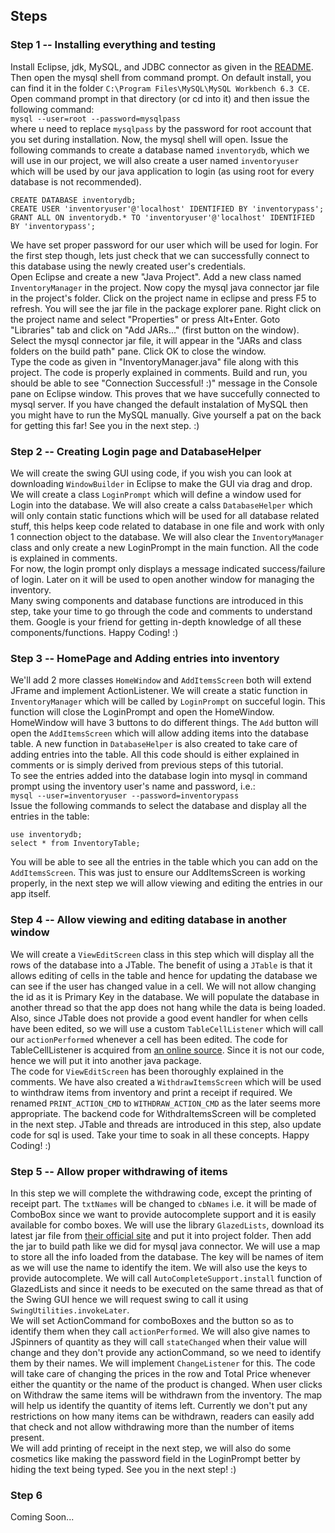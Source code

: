 ## Steps
### Step 1 -- Installing everything and testing
Install Eclipse, jdk, MySQL, and JDBC connector as given in the [README](README.md). Then open the mysql shell from command prompt. On default install, you can find it in the folder `C:\Program Files\MySQL\MySQL Workbench 6.3 CE`. Open command prompt in that directory (or cd into it) and then issue the following command:  
`mysql --user=root --password=mysqlpass`  
where u need to replace `mysqlpass` by the password for root account that you set during installation. Now, the mysql shell will open. Issue the following commands to create a database named `inventorydb`, which we will use in our project, we will also create a user named `inventoryuser` which will be used by our java application to login (as using root for every database is not recommended).  
```
CREATE DATABASE inventorydb;
CREATE USER 'inventoryuser'@'localhost' IDENTIFIED BY 'inventorypass';
GRANT ALL ON inventorydb.* TO 'inventoryuser'@'localhost' IDENTIFIED BY 'inventorypass';
```
We have set proper password for our user which will be used for login. For the first step though, lets just check that we can successfully connect to this database using the newly created user's credentials.  
Open Eclipse and create a new "Java Project". Add a new class named `InventoryManager` in the project. Now copy the mysql java connector jar file in the project's folder. Click on the project name in eclipse and press F5 to refresh. You will see the jar file in the package explorer pane. Right click on the project name and select "Properties" or press Alt+Enter. Goto "Libraries" tab and click on "Add JARs..." (first button on the window). Select the mysql connector jar file, it will appear in the "JARs and class folders on the build path" pane. Click OK to close the window.  
Type the code as given in "InventoryManager.java" file along with this project. The code is properly explained in comments. Build and run, you should be able to see "Connection Successful! :)" message in the Console pane on Eclipse window. This proves that we have succefully connected to mysql server. If you have changed the default instalation of MySQL then you might have to run the MySQL manually. Give yourself a pat on the back for getting this far! See you in the next step. :)  

### Step 2 -- Creating Login page and DatabaseHelper
We will create the swing GUI using code, if you wish you can look at downloading `WindowBuilder` in Eclipse to make the GUI via drag and drop. We will create a class `LoginPrompt` which will define a window used for Login into the database. We will also create a calss `DatabaseHelper` which will only contain static functions which will be used for all database related stuff, this helps keep code related to database in one file and work with only 1 connection object to the database. We will also clear the `InventoryManager` class and only create a new LoginPrompt in the main function. All the code is explained in comments.  
For now, the login prompt only displays a message indicated success/failure of login. Later on it will be used to open another window for managing the inventory.  
Many swing components and database functions are introduced in this step, take your time to go through the code and comments to understand them. Google is your friend for getting in-depth knowledge of all these components/functions. Happy Coding! :)  

### Step 3 -- HomePage and Adding entries into inventory
We'll add 2 more classes `HomeWindow` and `AddItemsScreen` both will extend JFrame and implement ActionListener. We will create a static function in `InventoryManager` which will be called by `LoginPrompt` on succeful login. This function will close the LoginPrompt and open the HomeWindow.  
HomeWindow will have 3 buttons to do different things. The `Add` button will open the `AddItemsScreen` which will allow adding items into the database table. A new function in `DatabaseHelper` is also created to take care of adding entries into the table. All this code should is either explained in comments or is simply derived from previous steps of this tutorial.  
To see the entries added into the database login into mysql in command prompt using the inventory user's name and password, i.e.:  
`mysql --user=inventoryuser --password=inventorypass`  
Issue the following commands to select the database and display all the entries in the table:  
```
use inventorydb;
select * from InventoryTable;
```
You will be able to see all the entries in the table which you can add on the `AddItemsScreen`. This was just to ensure our AddItemsScreen is working properly, in the next step we will allow viewing and editing the entries in our app itself.  

### Step 4 -- Allow viewing and editing database in another window
We will create a `ViewEditScreen` class in this step which will display all the rows of the database into a JTable. The benefit of using a `JTable` is that it allows editing of cells in the table and hence for updating the database we can see if the user has changed value in a cell. We will not allow changing the id as it is Primary Key in the database. We will populate the database in another thread so that the app does not hang while the data is being loaded. Also, since JTable does not provide a good event handler for when cells have been edited, so we will use a custom `TableCellListener` which will call our `actionPerformed` whenever a cell has been edited. The code for TableCellListener is acquired from [an online source](https://tips4java.wordpress.com/2009/06/07/table-cell-listener). Since it is not our code, hence we will put it into another java package.  
The code for `ViewEditScreen` has been thoroughly explained in the comments. We have also created a `WithdrawItemsScreen` which will be used to winthdraw items from inventory and print a receipt if required. We renamed `PRINT_ACTION_CMD` to `WITHDRAW_ACTION_CMD` as the later seems more appropriate. The backend code for WithdraItemsScreen will be completed in the next step. JTable and threads are introduced in this step, also update code for sql is used. Take your time to soak in all these concepts. Happy Coding! :)  

### Step 5 -- Allow proper withdrawing of items
In this step we will complete the withdrawing code, except the printing of receipt part. The `txtNames` will be changed to `cbNames` i.e. it will be made of ComboBox since we want to provide autocomplete support and it is easily available for combo boxes. We will use the library `GlazedLists`, download its latest jar file from [their official site](http://www.glazedlists.com) and put it into project folder. Then add the jar to build path like we did for mysql java connector. We will use a map to store all the info loaded from the database. The key will be names of item as we will use the name to identify the item. We will also use the keys to provide autocomplete. We will call `AutoCompleteSupport.install` function of GlazedLists and since it needs to be executed on the same thread as that of the Swing GUI hence we will request swing to call it using `SwingUtilities.invokeLater`.  
We will set ActionCommand for comboBoxes and the button so as to identify them when they call `actionPerformed`. We will also give names to JSpinners of quantity as they will call `stateChanged` when their value will change and they don't provide any actionCommand, so we need to identify them by their names. We will implement `ChangeListener` for this. The code will take care of changing the prices in the row and Total Price whenever either the quantity or the name of the product is changed. When user clicks on Withdraw the same items will be withdrawn from the inventory. The map will help us identify the quantity of items left. Currently we don't put any restrictions on how many items can be withdrawn, readers can easily add that check and not allow withdrawing more than the number of items present.  
We will add printing of receipt in the next step, we will also do some cosmetics like making the password field in the LoginPrompt better by hiding the text being typed. See you in the next step! :)  

### Step 6
Coming Soon...

